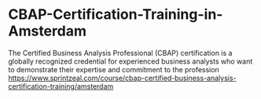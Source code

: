 # CBAP-Certification-Training-in-Amsterdam
The Certified Business Analysis Professional (CBAP) certification is a globally recognized credential for experienced business analysts who want to demonstrate their expertise and commitment to the profession
https://www.sprintzeal.com/course/cbap-certified-business-analysis-certification-training/amsterdam
